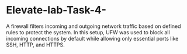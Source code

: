 # Elevate-lab-Task-4-
A firewall filters incoming and outgoing network traffic based on defined rules to protect the system. In this setup, UFW was used to block all incoming connections by default while allowing only essential ports like SSH, HTTP, and HTTPS.








